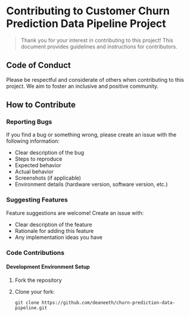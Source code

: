 # Contributing to Customer Churn Prediction Data Pipeline Project

> Thank you for your interest in contributing to this project! This document provides guidelines and instructions for contributors.

## Code of Conduct

Please be respectful and considerate of others when contributing to this project. We aim to foster an inclusive and positive community.

## How to Contribute

### Reporting Bugs

If you find a bug or something wrong, please create an issue with the following information:

- Clear description of the bug
- Steps to reproduce
- Expected behavior
- Actual behavior
- Screenshots (if applicable)
- Environment details (hardware version, software version, etc.)

### Suggesting Features

Feature suggestions are welcome! Create an issue with:

- Clear description of the feature
- Rationale for adding this feature
- Any implementation ideas you have

### Code Contributions

#### Development Environment Setup

1. Fork the repository
2. Clone your fork:

   ```
   git clone https://github.com/deaneeth/churn-prediction-data-pipeline.git
   ```